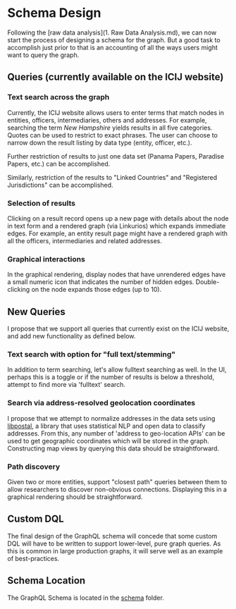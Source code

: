 # Schema Design

Following the [raw data analysis](1. Raw Data Analysis.md), we can now start the process of designing a schema for the graph. But a good task to accomplish just prior to that is an accounting of all the ways users might want to query the graph.

## Queries (currently available on the ICIJ website)

### Text search across the graph
Currently, the ICIJ website allows users to enter terms that match nodes in entities, officers, intermediaries, others and addresses. For example, searching the term *New Hampshire* yields results in all five categories. Quotes can be used to restrict to exact phrases. The user can choose to narrow down the result listing by data type (entity, officer, etc.).

Further restriction of results to just one data set (Panama Papers, Paradise Papers, etc.) can be accomplished.

Similarly, restriction of the results to "Linked Countries" and "Registered Jurisdictions" can be accomplished.

### Selection of results
Clicking on a result record opens up a new page with details about the node in text form and a rendered graph (via Linkurios) which expands immediate edges. For example, an entity result page might have a rendered graph with all the officers, intermediaries and related addresses.

### Graphical interactions
In the graphical rendering, display nodes that have unrendered edges have a small numeric icon that indicates the number of hidden edges. Double-clicking on the node expands those edges (up to 10).

## New Queries
I propose that we support all queries that currently exist on the ICIJ website, and add new functionality as defined below.

### Text search with option for "full text/stemming"
In addition to term searching, let's allow fulltext searching as well. In the UI, perhaps this is a toggle or if the number of results is below a threshold, attempt to find more via 'fulltext' search.

### Search via address-resolved geolocation coordinates
I propose that we attempt to normalize addresses in the data sets using [libpostal](https://github.com/openvenues/libpostal), a library that uses statistical NLP and open data to classify addresses. From this, any number of 'address to geo-location APIs' can be used to get geographic coordinates which will be stored in the graph. Constructing map views by querying this data should be straightforward.

### Path discovery
Given two or more entities, support "closest path" queries between them to allow researchers to discover non-obvious connections. Displaying this in a graphical rendering should be straightforward.

## Custom DQL
The final design of the GraphQL schema will concede that some custom DQL will have to be written to support lower-level, pure graph queries. As this is common in large production graphs, it will serve well as an example of best-practices.

## Schema Location
The GraphQL Schema is located in the [schema](/schema) folder.

